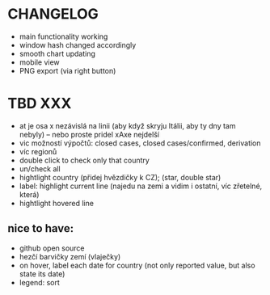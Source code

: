 # CHANGELOG

* main functionality working
* window hash changed accordingly
* smooth chart updating
* mobile view
* PNG export (via right button)


# TBD XXX
* at je osa x nezávislá na linii (aby když skryju Itálii, aby ty dny tam nebyly) – nebo proste pridel xAxe nejdelší
* vic možností výpočtů: closed cases, closed cases/confirmed, derivation
* víc regionů
* double click to check only that country
* un/check all
* hightlight country (přidej hvězdičky k CZ); (star, double star)
* label: highlight current line (najedu na zemi a vidim i ostatní, víc zřetelné, která)
* hightlight hovered line

## nice to have:
* github open source
* hezčí barvičky zemí (vlaječky)
* on hover, label each date for country (not only reported value, but also state its date)
* legend: sort
